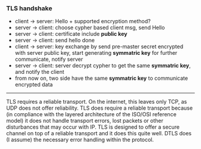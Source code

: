 ### TLS handshake
 - client -> server: Hello + supported encryption method?
 - server -> client: choose cypher based client msg, send Hello
 - server -> client: certificate include **public key**
 - server -> client: send hello done
 - client -> server: key exchange by send pre-master secret encrypted with server public key, start generating **symmatric key** for further communicate, notify server
 - server -> client: server decrypt cypher to get the same **symmatric key**, and notify the client
 - from now on, two side have the same **symmatric key** to communicate encrypted data
---
TLS requires a reliable transport. On the internet, this leaves only TCP, as UDP does not offer reliability.
TLS does require a reliable transport because (in compliance with the layered architecture of the ISO/OSI reference model) it does not handle transport errors, lost packets or other disturbances that may occur with IP.
TLS is designed to offer a secure channel on top of a reliable transport and it does this quite well. DTLS does (I assume) the necessary error handling within the protocol.